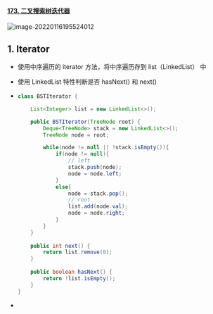 #### [173. 二叉搜索树迭代器](https://leetcode-cn.com/problems/binary-search-tree-iterator)

![image-20220116195524012](https://raw.githubusercontent.com/TWDH/Leetcode-From-Zero/pictures/img/image-20220116195524012.png)

## 1. Iterator

- 使用中序遍历的 iterator 方法，将中序遍历存到 list（LinkedList） 中

- 使用 LinkedList 特性判断是否 hasNext() 和 next()

- ```java
  class BSTIterator {
  
      List<Integer> list = new LinkedList<>();
  
      public BSTIterator(TreeNode root) {
          Deque<TreeNode> stack = new LinkedList<>();
          TreeNode node = root;
  
          while(node != null || !stack.isEmpty()){
              if(node != null){
                  // left
                  stack.push(node);
                  node = node.left;
              }
              else{
                  node = stack.pop();
                  // root
                  list.add(node.val);
                  node = node.right;
              }
          }
      }
      
      public int next() {
          return list.remove(0);
      }
      
      public boolean hasNext() {
          return !list.isEmpty();
      }
  }
  
  ```

- 